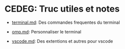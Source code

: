 # CEDEG: Truc utiles et notes 

- [terminal.md](./terminal/README.md): Des commandes frequentes du terminal

- [omp.md](./terminal/omp.md): Personnaliser le terminal

- [vscode.md](./vscode/README.md): Des extentions et autres pour vscode